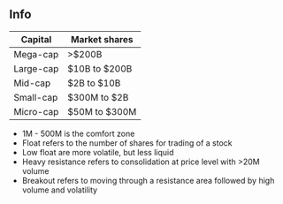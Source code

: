 
## Info
|Capital|Market shares|
|--|--|
| Mega-cap | >$200B|
| Large-cap | $10B to $200B|
| Mid-cap | $2B to $10B|
| Small-cap | $300M to $2B|
| Micro-cap | $50M to $300M|

* 1M - 500M is the comfort zone
* Float refers to the number of shares for trading of a stock
* Low float are more volatile, but less liquid
* Heavy resistance refers to consolidation at price level with >20M volume
* Breakout refers to moving through a resistance area followed by high volume and volatility
<!--stackedit_data:
eyJoaXN0b3J5IjpbMjk2MzkxOTU4LDEyMzg0OTUyNDMsLTIwOD
g3NDY2MTJdfQ==
-->